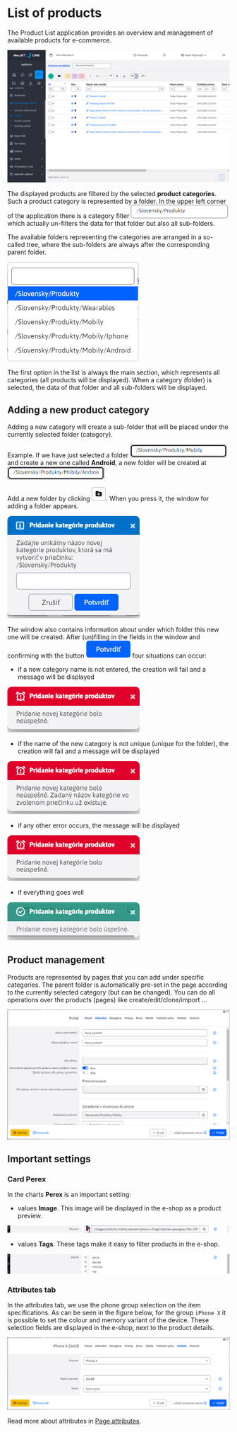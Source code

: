 # List of products

The Product List application provides an overview and management of available products for e-commerce.

![](datatable.png)

The displayed products are filtered by the selected **product categories**. Such a product category is represented by a folder. In the upper left corner of the application there is a category filter ![](select.png ":no-zoom") which actually un-filters the data for that folder but also all sub-folders.

The available folders representing the categories are arranged in a so-called tree, where the sub-folders are always after the corresponding parent folder.

![](select-options.png)

The first option in the list is always the main section, which represents all categories (all products will be displayed). When a category (folder) is selected, the data of that folder and all sub-folders will be displayed.

## Adding a new product category

Adding a new category will create a sub-folder that will be placed under the currently selected folder (category).

Example. If we have just selected a folder ![](select-phones.png ":no-zoom") and create a new one called **Android**, a new folder will be created at ![](select-phones-android.png ":no-zoom")

Add a new folder by clicking ![](add-folder-button.png ":no-zoom"). When you press it, the window for adding a folder appears.

![](toaster-new-folder.png)

The window also contains information about under which folder this new one will be created. After (un)filling in the fields in the window and confirming with the button ![](toaster-new-folder-button.png ":no-zoom") four situations can occur:
- if a new category name is not entered, the creation will fail and a message will be displayed

![](toaster-new-folder-A.png)

- if the name of the new category is not unique (unique for the folder), the creation will fail and a message will be displayed

![](toaster-new-folder-B.png)

- if any other error occurs, the message will be displayed

![](toaster-new-folder-A.png)

- if everything goes well

![](toaster-new-folder-C.png)

## Product management

Products are represented by pages that you can add under specific categories. The parent folder is automatically pre-set in the page according to the currently selected category (but can be changed). You can do all operations over the products (pages) like create/edit/clone/import ...

![](new-product.png)

## Important settings

### Card **Perex**

In the charts **Perex** is an important setting:
- values **Image**. This image will be displayed in the e-shop as a product preview.

![](new-product-image.png)

- values **Tags**. These tags make it easy to filter products in the e-shop.

![](new-product-perex.png)

### Attributes tab

In the attributes tab, we use the phone group selection on the item specifications. As can be seen in the figure below, for the group `iPhone X` it is possible to set the colour and memory variant of the device. These selection fields are displayed in the e-shop, next to the product details.

![](new-product-attr.png)

Read more about attributes in [Page attributes](../../../webpages/doc-attributes/README.md).
